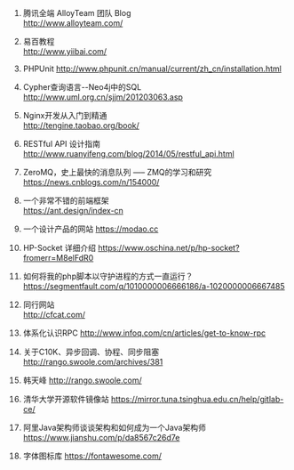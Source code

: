 1. 腾讯全端 AlloyTeam 团队 Blog  
http://www.alloyteam.com/

2. 易百教程  
http://www.yiibai.com/

3. PHPUnit
http://www.phpunit.cn/manual/current/zh_cn/installation.html

4. Cypher查询语言--Neo4j中的SQL  
http://www.uml.org.cn/sjjm/201203063.asp

5. Nginx开发从入门到精通  
http://tengine.taobao.org/book/  

6. RESTful API 设计指南  
http://www.ruanyifeng.com/blog/2014/05/restful_api.html

7. ZeroMQ，史上最快的消息队列 —– ZMQ的学习和研究
https://news.cnblogs.com/n/154000/

8. 一个非常不错的前端框架  
https://ant.design/index-cn

9. 一个设计产品的网站
https://modao.cc

10. HP-Socket 详细介绍
https://www.oschina.net/p/hp-socket?fromerr=M8elFdR0

11. 如何将我的php脚本以守护进程的方式一直运行？
https://segmentfault.com/q/1010000006666186/a-1020000006667485
12. 同行网站  
http://cfcat.com/

13. 体系化认识RPC
http://www.infoq.com/cn/articles/get-to-know-rpc

14. 关于C10K、异步回调、协程、同步阻塞
http://rango.swoole.com/archives/381

15. 韩天峰
http://rango.swoole.com/

16. 清华大学开源软件镜像站
https://mirror.tuna.tsinghua.edu.cn/help/gitlab-ce/

17. 阿里Java架构师谈谈架构和如何成为一个Java架构师
https://www.jianshu.com/p/da8567c26d7e

18. 字体图标库
https://fontawesome.com/
